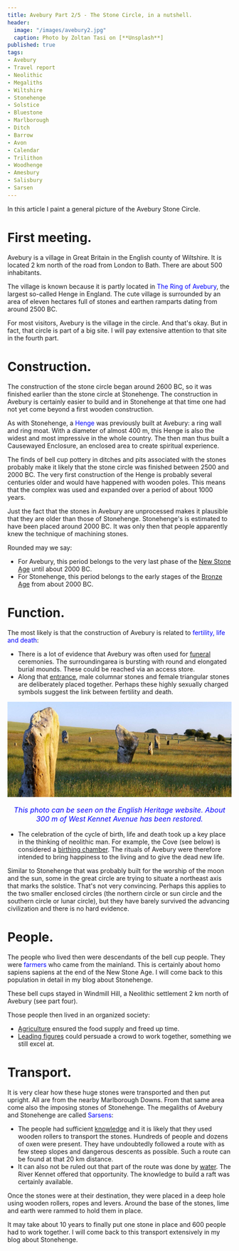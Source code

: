```yaml
---
title: Avebury Part 2/5 - The Stone Circle, in a nutshell.
header:
  image: "/images/avebury2.jpg"
  caption: Photo by Zoltan Tasi on [**Unsplash**]
published: true
tags:
- Avebury
- Travel report
- Neolithic
- Megaliths
- Wiltshire
- Stonehenge
- Solstice
- Bluestone
- Marlborough
- Ditch
- Barrow
- Avon
- Calendar
- Trilithon
- Woodhenge
- Amesbury
- Salisbury
- Sarsen
---
```


In this article I paint a general picture of the Avebury Stone Circle.

# First meeting.
Avebury is a village in Great Britain in the English county of Wiltshire. It is located 2 km north of the road from London to Bath. There are about 500 inhabitants. 

The village is known because it is partly located in <span style="color: blue;">The Ring of Avebury</span>, the largest so-called Henge in England. The cute village is surrounded by an area of eleven hectares full of stones and earthen ramparts dating from around 2500 BC.

For most visitors, Avebury is the village in the circle. And that's okay. But in fact, that circle is part of a big site. I will pay extensive attention to that site in the fourth part.
# Construction. 
The construction of the stone circle began around 2600 BC, so it was finished earlier than the stone circle at Stonehenge. The construction in Avebury is certainly easier to build and in Stonehenge at that time one had not yet come beyond a first wooden construction. 

As with Stonehenge, a <span style="color: blue;">Henge</span> was previously built at Avebury: a ring wall and ring moat. With a diameter of almost 400 m, this Henge is also the widest and most impressive in the whole country. The then man thus built a Causewayed Enclosure, an enclosed area to create spiritual experience. 

The finds of bell cup pottery in ditches and pits associated with the stones probably make it likely that the stone circle was finished between 2500 and 2000 BC. The very first construction of the Henge is probably several centuries older and would have happened with wooden poles. This means that the complex was used and expanded over a period of about 1000 years. 

Just the fact that the stones in Avebury are unprocessed makes it plausible that they are older than those of Stonehenge. Stonehenge's is estimated to have been placed around 2000 BC. It was only then that people apparently knew the technique of machining stones.

Rounded may we say:
* For Avebury, this period belongs to the very last phase of the <u>New Stone Age</u> until about 2000 BC. 
* For Stonehenge, this period belongs to the early stages of the <u>Bronze Age</u> from about 2000 BC.

# Function.
The most likely is that the construction of Avebury is related to <span style="color: blue;">fertility, life and death</span>:
* There is a lot of evidence that Avebury was often used for <u>funeral</u> ceremonies. The surroundingarea is bursting with round and elongated burial mounds. These could be reached via an access store.
* Along that <u>entrance</u>, male columnar stones and female triangular stones are deliberately placed together. Perhaps these highly sexually charged symbols suggest the link between fertility and death. 

<div align="center"><img src="/images/West Kennet Avenue.jpg" alt="" width="" height=""></div>

<p style="text-align: center; font-size: 12pt;"><span style="color: blue;"><i>This photo can be seen on the English Heritage website. About 300 m of West Kennet Avenue has been restored.</i></span></p>

* The celebration of the cycle of birth, life and death took up a key place in the thinking of neolithic man. For example, the Cove (see below) is considered a <u>birthing chamber</u>. The rituals of Avebury were therefore intended to bring happiness to the living and to give the dead new life.

Similar to Stonehenge that was probably built for the worship of the moon and the sun, some in the great circle are trying to situate a northeast axis that marks the solstice. That's not very convincing. Perhaps this applies to the two smaller enclosed circles (the northern circle or sun circle and the southern circle or lunar circle), but they have barely survived the advancing civilization and there is no hard evidence.

# People.
The people who lived then were descendants of the bell cup people. They were <span style="color: blue;">farmers</span> who came from the mainland. This is certainly about homo sapiens sapiens at the end of the New Stone Age. I will come back to this population in detail in my blog about Stonehenge.

These bell cups stayed in Windmill Hill, a Neolithic settlement 2 km north of Avebury (see part four).

Those people then lived in an organized society:
* <u>Agriculture</u> ensured the food supply and freed up time.
* <u>Leading figures</u> could persuade a crowd to work together, something we still excel at.

# Transport.
It is very clear how these huge stones were transported and then put upright. All are from the nearby Marlborough Downs. From that same area come also the imposing stones of Stonehenge. The megaliths of Avebury and Stonehenge are called <span style="color: blue;">Sarsens</span>:
* The people had sufficient <u>knowledge</u> and it is likely that they used wooden rollers to transport the stones. Hundreds of people and dozens of oxen were present. They have undoubtedly followed a route with as few steep slopes and dangerous descents as possible. Such a route can be found at that 20 km distance.
* It can also not be ruled out that part of the route was done by <u>water</u>. The River Kennet offered that opportunity. The knowledge to build a raft was certainly available.

Once the stones were at their destination, they were placed in a deep hole using wooden rollers, ropes and levers. Around the base of the stones, lime and earth were rammed to hold them in place. 

It may take about 10 years to finally put one stone in place and 600 people had to work together. I will come back to this transport extensively in my blog about Stonehenge.
